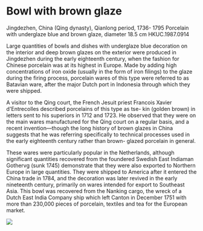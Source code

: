 # Bowl with brown glaze  

Jingdezhen, China (Qing dynasty), Qianlong period, 1736- 1795 Porcelain with underglaze blue and brown glaze, diameter 18.5 cm HKUC.1987.0914  

Large quantities of bowls and dishes with underglaze blue decoration on the interior and deep brown glazes on the exterior were produced in Jingdezhen during the early eighteenth century, when the fashion for Chinese porcelain was at its highest in Europe. Made by adding high concentrations of iron oxide (usually in the form of iron filings) to the glaze during the firing process, porcelain wares of this type were referred to as Batavian ware, after the major Dutch port in Indonesia through which they were shipped.  

A visitor to the Qing court, the French Jesuit priest Francois Xavier d'Entrecolles described porcelains of this type as tse- kin (golden brown) in letters sent to his superiors in 1712 and 1723. He observed that they were on the main wares manufactured for the Qing court on a regular basis, and a recent invention—though the long history of brown glazes in China suggests that he was referring specifically to technical processes used in the early eighteenth century rather than brown- glazed porcelain in general.  

These wares were particularly popular in the Netherlands, although significant quantities recovered from the foundered Swedish East Indiaman Gothervg (sunk 1745) demonstrate that they were also exported to Northern Europe in large quantities. They were shipped to America after it entered the China trade in 1784, and the decoration was later revived in the early nineteenth century, primarily on wares intended for export to Southeast Asia. This bowl was recovered from the Nanking cargo, the wreck of a Dutch East India Company ship which left Canton in December 1751 with more than 230,000 pieces of porcelain, textiles and tea for the European market.

![](https://cdn-mineru.openxlab.org.cn/result/2025-07-27/26ec8c02-599c-4b79-9876-e092d6287e02/35c05a429a53ccdb7821d93fc29304004b7ac2653a55aa1b6ccf9b5c5ce8c516.jpg)  